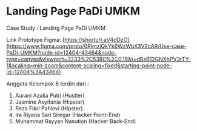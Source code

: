 # Landing Page PaDi UMKM

Case Study : Landing Page PaDi UMKM

Link Prototype Figma: 
[https://shorturl.at/4dDzO](https://www.figma.com/proto/0RlmzjQkYk6WzWbX3V2cAR/Use-case-PaDi-UMKM?node-id=12404-43464&node-type=canvas&viewport=3233%2C5380%2C0.18&t=dBsB12GNXhPV3rTY-1&scaling=min-zoom&content-scaling=fixed&starting-point-node-id=12404%3A43464)

Anggota Kelompok 8 terdiri dari :
1. Aurani Azalia Putri (Hustler)
2. Jasmine Asyifania (Hipster)
3. Reza Fikri Pahlevi (Hipster)
4. Ira Riyana Sari Siregar (Hacker Front-End)
5. Muhammat Rayyan Nasution (Hacker Back-End)
